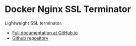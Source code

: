 # Docker Nginx SSL Terminator

Lightweight SSL terminator.

* [Full documentation at GitHub.io](https://24hoursmedia.github.io/docker-nginx-ssl-terminator/)
* [Github repository](https://github.com/24HOURSMEDIA/docker-nginx-ssl-terminator)

